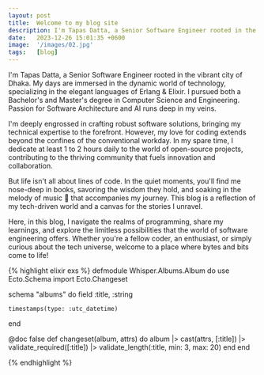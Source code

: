 ```yaml
---
layout: post
title:  Welcome to my blog site
description: I'm Tapas Datta, a Senior Software Engineer rooted in the vibrant city of Dhaka.
date:   2023-12-26 15:01:35 +0600
image:  '/images/02.jpg'
tags:   [blog]
---
```


I'm Tapas Datta, a Senior Software Engineer rooted in the vibrant city of Dhaka. My days are immersed in the dynamic world of technology, specializing in the elegant languages of Erlang & Elixir. I pursued both a Bachelor's and Master's degree in Computer Science and Engineering. Passion for Software Architecture and AI runs deep in my veins.
<!--more-->
I'm deeply engrossed in crafting robust software solutions, bringing my technical expertise to the forefront. However, my love for coding extends beyond the confines of the conventional workday. In my spare time, I dedicate at least 1 to 2 hours daily to the world of open-source projects, contributing to the thriving community that fuels innovation and collaboration.

But life isn't all about lines of code. In the quiet moments, you'll find me nose-deep in books, savoring the wisdom they hold, and soaking in the melody of music :musical_note: that accompanies my journey. This blog is a reflection of my tech-driven world and a canvas for the stories I unravel.

Here, in this blog, I navigate the realms of programming, share my learnings, and explore the limitless possibilities that the world of software engineering offers. Whether you're a fellow coder, an enthusiast, or simply curious about the tech universe, welcome to a place where bytes and bits come to life! 


{% highlight elixir exs %}
defmodule Whisper.Albums.Album do
  use Ecto.Schema
  import Ecto.Changeset

  schema "albums" do
    field :title, :string

    timestamps(type: :utc_datetime)

  end

  @doc false
  def changeset(album, attrs) do
    album
    |> cast(attrs, [:title])
    |> validate_required([:title])
    |> validate_length(:title, min: 3, max: 20)
  end
end

{% endhighlight %}